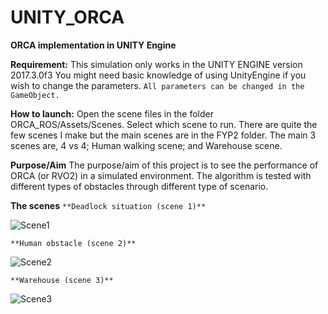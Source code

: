 # UNITY_ORCA
 **ORCA implementation in UNITY Engine**

**Requirement:**
This simulation only works in the UNITY ENGINE
version 2017.3.0f3
You might need basic knowledge of using UnityEngine if you wish to change the parameters.
`All parameters can be changed in the GameObject.`

**How to launch:**
Open the scene files in the folder ORCA_ROS/Assets/Scenes.
Select which scene to run.
There are quite the few scenes I make but the main scenes are in the FYP2 folder.
The main 3 scenes are, 4 vs 4; Human walking scene; and Warehouse scene.

**Purpose/Aim**
The purpose/aim of this project is to see the performance of ORCA (or RVO2) in a simulated environment.
The algorithm is tested with different types of obstacles through different type of scenario.

**The scenes**
`**Deadlock situation (scene 1)**`



![Scene1](../master/gif/s1.gif)



`**Human obstacle (scene 2)**`



![Scene2](../master/gif/s2.gif)



`**Warehouse (scene 3)**`



![Scene3](../master/gif/s3.gif)
